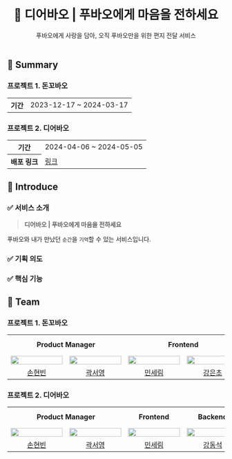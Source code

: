 <div align='center'>
  <h1>🐼 디어바오 | 푸바오에게 마음을 전하세요</h1>
  <div>푸바오에게 사랑을 담아, 오직 푸바오만을 위한 편지 전달 서비스</div>
  <br/>

</div>

## 📌 Summary
### 프로젝트 1. 돈꼬바오
<table>
    <tr>
        <th>기간</th>
        <td>2023-12-17 ~ 2024-03-17 </td>
    </tr>
</table>

### 프로젝트 2. 디어바오
<table>
    <tr>
        <th>기간</th>
        <td>2024-04-06 ~ 2024-05-05 </td>
    </tr>
    <tr>
        <th>배포 링크</th>
        <td><a href="mydearbao.vercel.app/">링크</a></td>
    </tr>
</table>

## 📌 Introduce
### ✅ 서비스 소개
> **디어바오 | 푸바오에게 마음을 전하세요**

푸바오와 내가 만났던 `순간`을 `기억`할 수 있는 서비스입니다.

### ✅ 기획 의도

### ✅ 핵심 기능

## 📌 Team
### 프로젝트 1. 돈꼬바오
<table>
  <tr>
    <td align="center" colspan="2">
      <b>Product Manager</b>
    </td>
    <td align="center" colspan="2">
      <b>Frontend</b>
    </td>
    <td align="center" colspan="1">
      <b>Backend</b>
    </td>
    <td align="center" colspan="1">
      <b>UI/UX Designer</b>
    </td>
  </tr>
  <tr>
    <td>
      <img src="https://i.pinimg.com/564x/ee/7c/ef/ee7cefd767e1538b355817c28f89d8e5.jpg" width="120px" height="15%"/>
    </td>
    <td>
      <img src="https://i.pinimg.com/564x/ee/7c/ef/ee7cefd767e1538b355817c28f89d8e5.jpg" width="120px" height="15%"/>
    </td>
    <td>
      <img src="https://avatars.githubusercontent.com/u/97885933?v=4" width="120px" height="15%"/>
    </td>
    <td>
      <img src="https://avatars.githubusercontent.com/u/107094445?v=4" width="120px" height="15%"/>
    </td>
    <td>
      <img src="https://avatars.githubusercontent.com/u/97747863?v=4" width="120px" height="15%"/>
    </td>
    <td>
      <img src="https://avatars.githubusercontent.com/u/80613652?v=4" width="120px" height="15%"/>
    </td>
  </tr>
  <tr>
    <td align="center">
      <a href="">
      손현빈
      </a>
    </td>
    <td align="center">
      <a href="">
      곽서영
      </a>
    </td>
    <td align="center">
      <a href="https://github.com/anonymousRecords">
      민세림
      </a>
    </td>
    <td align="center">
      <a href="https://github.com/cho7778">
      강은초
      </a>
    </td>
    <td align="center">
      <a href="https://github.com/wcorn">
      강동석
      </a>
    </td>
    <td align="center">
      <a href="https://github.com/N3ON210">
      유진아
      </a>
    </td>
  </tr>
</table>

### 프로젝트 2. 디어바오
<table>
  <tr>
    <td align="center" colspan="2">
      <b>Product Manager</b>
    </td>
    <td align="center" colspan="1">
      <b>Frontend</b>
    </td>
    <td align="center" colspan="1">
      <b>Backend</b>
    </td>
    <td align="center" colspan="1">
      <b>UI/UX Designer</b>
    </td>
    <td align="center" colspan="2">
      <b>Character Designer</b>
    </td>
  </tr>
  <tr>
    <td>
      <img src="https://i.pinimg.com/564x/ee/7c/ef/ee7cefd767e1538b355817c28f89d8e5.jpg" width="120px" height="15%"/>
    </td>
    <td>
      <img src="https://i.pinimg.com/564x/ee/7c/ef/ee7cefd767e1538b355817c28f89d8e5.jpg" width="120px" height="15%"/>
    </td>
    <td>
      <img src="https://avatars.githubusercontent.com/u/97885933?v=4" width="120px" height="15%"/>
    </td>
    <td>
      <img src="https://avatars.githubusercontent.com/u/97747863?v=4" width="120px" height="15%"/>
    </td>
    <td>
      <img src="https://avatars.githubusercontent.com/u/80613652?v=4" width="120px" height="15%"/>
    </td>
    <td>
      <img src="https://github.com/seoul-women-tech-hackathon-team5/.github/assets/97885933/3d410ad2-e257-41cc-b274-d92c5926747b" width="120px" height="15%"/>
    </td>
    <td>
      <img src="https://avatars.githubusercontent.com/u/99808693?v=4" width="120px" height="15%"/>
    </td>
  </tr>
  <tr>
    <td align="center">
      <a href="">
      손현빈
      </a>
    </td>
    <td align="center">
      <a href="">
      곽서영
      </a>
    </td>
    <td align="center">
      <a href="https://github.com/anonymousRecords">
      민세림
      </a>
    </td>
    <td align="center">
      <a href="https://github.com/wcorn">
      강동석
      </a>
    </td>
    <td align="center">
      <a href="https://github.com/N3ON210">
      유진아
      </a>
    </td>
    <td align="center">
      <a href="yungeunyang@naver.com">
      이윤수
      </a>
    </td>
        <td align="center">
      <a href="https://github.com/edv-Shin">
      신동원
      </a>
    </td>
  </tr>
</table>
